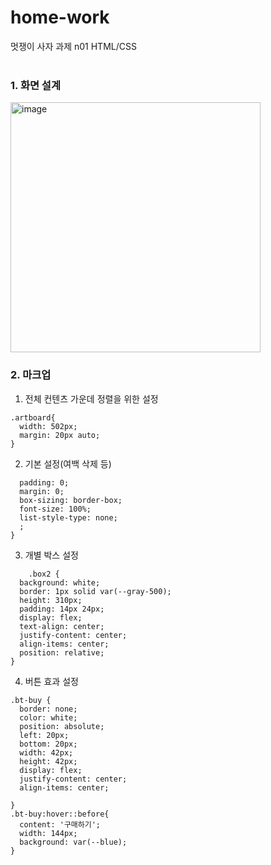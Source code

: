 # home-work
멋쟁이 사자 과제 n01 
HTML/CSS
<br>
<br>
### 1. 화면 설계
<img width="400" alt="image" src="https://github.com/1101x/homework/assets/121869052/0801d38d-c22a-4400-b220-b5b100178f39">

  
### 2. 마크업
1. 전체 컨텐츠 가운데 정렬을 위한 설정
```
.artboard{
  width: 502px;
  margin: 20px auto;
}
```  
2. 기본 설정(여백 삭제 등)
``` *{
  padding: 0;
  margin: 0;
  box-sizing: border-box;
  font-size: 100%;
  list-style-type: none;
  ;
}
```

3. 개별 박스 설정
```
    .box2 {
  background: white;
  border: 1px solid var(--gray-500);
  height: 310px;
  padding: 14px 24px;
  display: flex;
  text-align: center;
  justify-content: center;
  align-items: center;
  position: relative;
}
```
4. 버튼 효과 설정
~~~
.bt-buy {
  border: none;
  color: white;
  position: absolute;
  left: 20px;
  bottom: 20px;
  width: 42px;
  height: 42px;
  display: flex;
  justify-content: center;
  align-items: center;

}
.bt-buy:hover::before{
  content: '구매하기';
  width: 144px;
  background: var(--blue);
}
~~~
